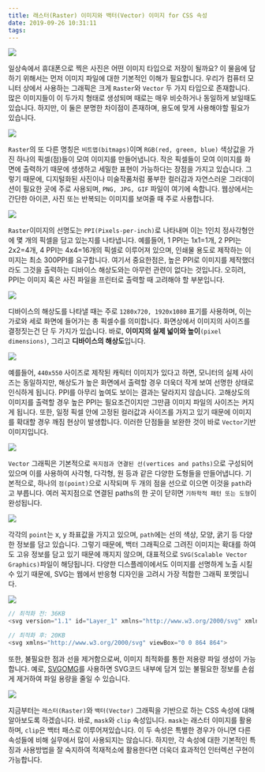 ```yaml
---
title: 래스터(Raster) 이미지와 백터(Vector) 이미지 for CSS 속성
date: 2019-09-26 10:31:11
tags:
---
```


![](/image/css-raster-vector/1.png)

일상속에서 휴대폰으로 찍은 사진은 어떤 이미지 타입으로 저장이 될까요? 이 물음에 답하기 위해서는 먼저 이미지 파일에 대한 기본적인 이해가 필요합니다. 우리가 컴퓨터 모니터 상에서 사용하는 그래픽은 크게 `Raster`와 `Vector` 두 가지 타입으로 존재합니다. 많은 이미지들이 이 두가지 형태로 생성되며 때로는 매우 비슷하거나 동일하게 보일때도 있습니다. 하지만, 이 둘은 분명한 차이점이 존재하며, 용도에 맞게 사용해야할 필요가 있습니다.

![](/image/css-raster-vector/2.png)

`Raster`의 또 다른 명칭은 `비트맵(bitmaps)`이며 `RGB(red, green, blue)` 색상값을 가진 하나의 픽셀(점)들이 모여 이미지를 만들어냅니다. 작은 픽셀들이 모여 이미지를 화면에 출력하기 때문에 생생하고 세밀한 표현이 가능하다는 장점을 가지고 있습니다. 그렇기 때문에, 디지털화된 사진이나 미술작품처럼 풍부한 컬러감과 자연스러운 그라데이션이 필요한 곳에 주로 사용되며, `PNG, JPG, GIF` 파일이 여기에 속합니다. 웹상에서는 간단한 아이콘, 사진 또는 반복되는 이미지를 보여줄 때 주로 사용합니다.

![](/image/css-raster-vector/3.png)

`Raster`이미지의 선명도는 `PPI(Pixels-per-inch)`로 나타내며 이는 1인치 정사각형안에 몇 개의 픽셀을 담고 있는지를 나타냅니다. 예를들어, 1 PPI는 1x1=1개, 2 PPI는 2x2=4개, 4 PPI는 4x4=16개의 픽셀로 이루어져 있으며, 인쇄물 용도로 제작하는 이미지는 최소 300PPI를 요구합니다. 여기서 중요한점은, 높은 PPI로 이미지를 제작했더라도 그것을 출력하는 디바이스 해상도와는 아무런 관련이 없다는 것입니다. 오히려, PPI는 이미지 혹은 사진 파일을 프린터로 출력할 때 고려해야 할 부분입니다.

![](/image/css-raster-vector/4.png)

디바이스의 해상도를 나타낼 때는 주로 `1280x720, 1920x1080` 표기를 사용하며, 이는 가로와 세로 화면에 들어가는 총 픽셀수를 의미합니다. 화면상에서 이미지의 사이즈를 결정짓는건 단 두 가지가 있습니다. 바로, **이미지의 실제 넓이와 높이**`(pixel dimensions)`, 그리고 **디바이스의 해상도**입니다.

![](/image/css-raster-vector/5.png)

예를들어, `440x550` 사이즈로 제작된 캐릭터 이미지가 있다고 하면, 모니터의 실제 사이즈는 동일하지만, 해상도가 높은 화면에서 출력할 경우 더욱더 작게 보여 선명한 상태로 인식하게 됩니다. PPI를 아무리 높여도 보이는 결과는 달라지지 않습니다. 고해상도의 이미지를 출력할 경우 높은 PPI는 필요조건이지만 그만큼 이미지 파일의 사이즈는 커지게 됩니다. 또한, 일정 픽셀 안에 고정된 컬러값과 사이즈를 가지고 있기 때문에 이미지를 확대할 경우 깨짐 현상이 발생합니다. 이러한 단점들을 보완한 것이 바로 `Vector`기반 이미지입니다.

![](/image/css-raster-vector/6.png)

`Vector` 그래픽은 기본적으로 `꼭지점과 연결된 선(vertices and paths)`으로 구성되어 있으며 이를 사용하여 사각형, 다각형, 원 등과 같은 다양한 도형들을 만들어냅니다. 기본적으로, 하나의 `점(point)`으로 시작되며 두 개의 점을 선으로 이으면 이것을 `path`라고 부릅니다. 여러 꼭지점으로 연결된 paths의 한 곳이 닫히면 `기하학적 패턴 또는 도형`이 완성됩니다.

![](/image/css-raster-vector/7.gif)

각각의 `point`는 x, y 좌표값을 가지고 있으며, `path`에는 선의 색상, 모양, 굵기 등 다양한 정보를 담고 있습니다. 그렇기 때문에, 백터 그래픽으로 그려진 이미지는 확대를 하여도 고유 정보를 담고 있기 때문에 깨지지 않으며, 대표적으로 `SVG(Scalable Vector Graphics)`파일이 해당됩니다. 다양한 디스플레이에서도 이미지를 선명하게 노출 시킬 수 있기 때문에, SVG는 웹에서 반응형 디자인을 고려시 가장 적합한 그래픽 포멧입니다.

![](/image/css-raster-vector/8.png)

```js
// 최적화 전: 36KB
<svg version="1.1" id="Layer_1" xmlns="http://www.w3.org/2000/svg" xmlns:xlink="http://www.w3.org/1999/xlink" x="0px" y="0px" viewBox="0 0 864 864" enable-background="new 0 0 864 864" xml:space="preserve">

// 최적화 후: 20KB
<svg xmlns="http://www.w3.org/2000/svg" viewBox="0 0 864 864">

```
또한, 불필요한 점과 선을 제거함으로써, 이미지 최적화를 통한 저용량 파일 생성이 가능합니다. 예로, [SVGOMG](https://jakearchibald.github.io/svgomg/)를 사용하면 SVG코드 내부에 담겨 있는 불필요한 정보를 손쉽게 제거하여 파일 용량을 줄일 수 있습니다.

![](/image/css-raster-vector/9.jpg)

지금부터는 `래스터(Raster)`와 `백터(Vector)` 그래픽을 기반으로 하는 CSS 속성에 대해 알아보도록 하겠습니다. 바로, `mask`와 `clip` 속성입니다. `mask`는 래스터 이미지를 활용하며, `clip`은 백터 패스로 이루어져있습니다. 이 두 속성은 특별한 경우가 아니면 다른 속성들에 비해 실무에서 많이 사용되지는 않습니다. 하지만, 각 속성에 대한 기본적인 특징과 사용방법을 잘 숙지하여 적재적소에 활용한다면 더욱더 효과적인 인터렉션 구현이 가능합니다.